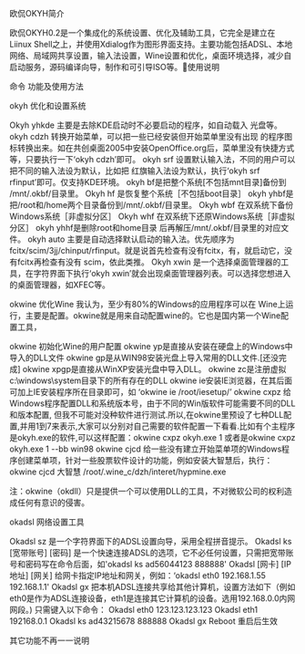       
 欧侃OKYH简介

欧侃OKYH0.2是一个集成化的系统设置、优化及辅助工具，它完全是建立在Liinux Shell之上，并使用Xdialog作为图形界面支持。主要功能包括ADSL、本地网络、局域网共享设置，输入法设置，Wine设置和优化，桌面环境选择，减少自启动服务，源码编译向导，制作和可引导ISO等。使用说明

命令     功能及使用方法

okyh
优化和设置系统 

Okyh yhkde 主要是去除KDE启动时不必要启动的程序，如自动载入 光盘等。
okyh cdzh 转换开始菜单，可以把一些已经安装但开始菜单里没有出现 的程序图标转换出来。如在共创桌面2005中安装OpenOffice.org后，菜单里没有快捷方式 等，只要执行一下‘okyh cdzh’即可。
okyh srf 设置默认输入法，不同的用户可以把不同的输入法设为默认，比如把 红旗输入法设为默认，执行‘okyh srf rfinput’即可。仅支持KDE环境。
okyh bf是把整个系统[不包括mnt目录]备份到 /mnt/.okbf/目录里。
Okyh hf 是恢复整个系统［不包括boot目录］
okyh yhbf是把/root和/home两个目录备份到/mnt/.okbf/目录里。
Okyh wbf 在双系统下备份Windows系统［非虚拟分区］
Okyh whf 在双系统下还原Windows系统［非虚拟分区］
okyh yhhf是删除root和home目录 后再解压/mnt/.okbf/目录里的对应文件。
okyh auto 主要是自动选择默认启动的输入法。优先顺序为fcitx/scim/3jj/chinput/rfinput。就是说首先检查有没有fcitx，有，就启动它，没有fcitx再检查有没有 scim，依此类推。
Okyh xwin 是一个选择桌面管理器的工具，在字符界面下执行‘okyh xwin’就会出现桌面管理器列表。可以选择您想进入的桌面管理器，如XFEC等。

okwine
优化Wine
我认为，至少有80%的Windows的应用程序可以在 Wine上运行，主要是配置。okwine就是用来自动配置wine的。它也是国内第一个Wine配置工具，

okwine 初始化Wine的用户配置
okwine yp是直接从安装在硬盘上的Windows中导入的DLL文件
okwine gp是从WIN98安装光盘上导入常用的DLL文件.[还没完成]
okwine xpgp是直接从WinXP安装光盘中导入DLL。
okwine zc是注册虚拟c:\windows\system目录下的所有存在的DLL
okwine ie安装IE浏览器，在其后面可加上IE安装程序所在目录即可，如 ‘okwine ie /root/iesetup/’
okwine cxpz 给Windows程序配置DLL和系统版本号，由于不同的Win版软件可能需要不同的DLL和版本配置, 但我不可能对没种软件进行测试.所以,在okwine里预设了七种DLL配置,并用1到7来表示,大家可以分别对自己需要的软件配置一下看看.比如有个主程序是okyh.exe的软件,可以这样配置：okwine cxpz okyh.exe 1 或者是okwine cxpz okyh.exe 1 --bb win98
okwine cjcd 给一些没有建立开始菜单项的Windows程序创建菜单项，针对一些股票软件设计的功能，例如安装大智慧后，执行：okwine cjcd 大智慧 /root/.wine_c/dzh/interet/hypmine.exe

注：okwine（okdll）只是提供一个可以使用DLL的工具，不对微软公司的权利造成任何有意识的侵害。

okadsl
网络设置工具

Okadsl sz 是一个字符界面下的ADSL设置向导，采用全程拼音提示。
Okadsl ks [宽带账号] [密码] 是一个快速连接ADSL的选项，它不必任何设置，只需把宽带账号和密码写在命令后面，如'okadsl ks ad56044123 888888'
Okadsl [网卡] [IP地址] [网关] 给网卡指定IP地址和网关，例如：‘okadsl eth0 192.168.1.55 192.168.1.1'
Okadsl gx 把本机ADSL连接共享给其他计算机，设置方法如下（例如eth0是作为ADSL连接设备，eth1是连接其它计算机的设备。选用192.168.0.0内网网段。)
只需键入以下命令：
Okadsl eth0 123.123.123.123
Okadsl eth1 192168.0.1
Okadsl ks ad43215678 888888
Okadsl gx
Reboot
重启后生效

其它功能不再一一说明


